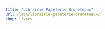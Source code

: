 ```yaml
---
title: "Librairie Papeterie Bruneteaux"
url: /laon/librairie-papeterie-bruneteaux/
shop: livres
---
```

